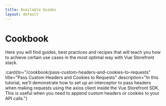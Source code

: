 ```yaml
---
title: Available Guides
layout: default
---
```


# Cookbook

Here you will find guides, best practices and recipes that will teach you how to achieve certain use cases in the most optimal way with Vue Storefront stack.

:card{to="/cookbook/pass-custom-headers-and-cookies-to-requests" title="Pass Custom Headers and Cookies to Requests" description="In this tutorial, we'll demonstrate how to set up an interceptor to pass headers when making requests using the axios client inside the Vue Storefront SDK. This is useful when you need to append custom headers or cookies to your API calls."}